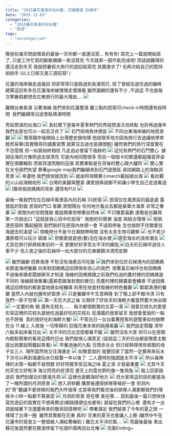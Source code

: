 ```yaml
---
title: "2015暑花東漫步玩水趣: 花蓮豐濱 石梯坪"
date: "2015-12-03"
categories: 
  - "2015暑花東漫步玩水趣"
  - "旅遊"
tags: 
  - "uncategoried"
---
```


徹爸前幾天問說環島的最後一天你都一直還沒寫... 有有有! 寫完上一篇就開始寫了, 只是工作忙寫的斷斷續續一直沒寫完 今天就來一鼓作氣完成吧! 而話說難得的還沒走到冬天 我就把暑假大旅行的遊記給寫完 其實進步了! 也再次給自己的堅持拍拍手 (以上已經又是三週前寫! )

花蓮的海岸線走過幾回 但卻常常只是路過到長濱而已, 除了曾經去過住過的磯崎 總算這回有多在花蓮海岸線慢慢走慢慢看 雖然漏網的還有不少 ,不過這 不也是每次寒暑假都想去花東旅行的最大理由.... [![](images/20558811640_1e51b60fb3.jpg)](http://flickr.com/photos/33703965@N00/20558811640)

離開台東長濱 沿著海線 我們來到花蓮豐濱 離三點的民宿可check-in時間還有段時間  我們繼續用沿途景點填滿時間

秀姑巒溪的出海口 [![](images/20720686326_9c2f1908e7.jpg)](http://flickr.com/photos/33703965@N00/20720686326) 長虹橋下是每年夏季熱門的秀姑巒溪泛舟終點 也許再過幾年 我們全家也可以一起去泛舟了 [![](images/20560191619_7f81fcbc07.jpg)](http://flickr.com/photos/33703965@N00/20560191619) 石門班哨角休憩區 ![](images/20746930365_5ca1942202.jpg) 不同台東海岸線的地質景觀 [![](images/20720648846_bfd661cee5.jpg)](http://flickr.com/photos/33703965@N00/20720648846) [![](images/20737577792_b9d2da09ce.jpg)](http://flickr.com/photos/33703965@N00/20737577792) 徹哥國中後開始上台灣歷史跟地理 他說很多地方因為旅行去過讓他學來輕而易舉(其實徹哥的讀書習慣 就算沒去過也是讀很輕) 雖然我們的旅行深度實在不怎麼樣 但一如我始終相信 凡走過必會留下痕跡的 [![](images/20753864481_fd3d91d70a.jpg)](http://flickr.com/photos/33703965@N00/20753864481) 這兒有熱門的石門雙心  據說往海的方像照過去很漂亮 可是內地同胞很多 而且一個個卡的緊還都超搔首弄姿  實在很難輪到 而我背道而馳的這張 其實重點是在背後的雙心跟大嬸阿 [![](images/20753862811_4db596bd3b.jpg)](http://flickr.com/photos/33703965@N00/20753862811) 雙心實在太令我們失望 靠著google map我們繼續來到石門遊憩區 尋找網路上的海蝕洞奇景 [![](images/20737386122_02b8b9893c.jpg)](http://flickr.com/photos/33703965@N00/20737386122) 幸運地 我們很快就找到 [![](images/20746899905_e37c5facf3.jpg)](http://flickr.com/photos/33703965@N00/20746899905) 就由阿母開著小march載姑娘出海 [![](images/20737546832_52935731ef.jpg)](http://flickr.com/photos/33703965@N00/20737546832) 看壯觀的火山岩海蝕地形 [![](images/20746892595_7f4d719788.jpg)](http://flickr.com/photos/33703965@N00/20746892595) 台灣的美麗與豐富 課堂說再說都不如讓小學生自己走過看過[![](images/20558901068_07fd0459e2.jpg)](http://flickr.com/photos/33703965@N00/20558901068) (徹哥偷拍媽媽的背影 還怪有FU) ![](images/20979377796_42bd42d777.jpg) 

最後一晚我們住在石梯坪風景區內的石梯 33民宿 ![](images/20560028499_005c147b1c.jpg) 民宿位在風景區的最底處 露營區的對面 民宿的門口 客廳 房間陽台 任何地方看出去都是豪華大海景 非常之奢華 [![](images/20125925853_febdcd35c3.jpg)](http://flickr.com/photos/33703965@N00/20125925853) 房間內的空間寬敞 擺設簡單但帶著自然味 ![](images/20125930933_d2a158d15f.jpg) 不只徹愛喜歡 連徹爸也難得  第一次說出口 "這就是我心目中的民宿"  剛剛好的簡單 溫度 與結合環境 [![](images/20720592996_51dbb07b1c.jpg)](http://flickr.com/photos/33703965@N00/20720592996) 剛抵達民宿時 飄起細雨 我們剛好在民宿內休憩一會 不過雨停後 怎也按耐不住徹愛往海邊去的渴望 [![](images/20753783911_947b636495.jpg)](http://flickr.com/photos/33703965@N00/20753783911) 傍晚時分不是今日潮間帶時間 沒有太多生物可觀察 [![](images/20560108409_c6dcda0e16.jpg)](http://flickr.com/photos/33703965@N00/20558878618) 也不若沙灘那樣可以玩沙 碉堡 [![](images/20560110129_6d7cc6074f.jpg)](http://flickr.com/photos/33703965@N00/20560110129) 但徹愛就是想(要)泡在海水裡[ ![](images/20558878618_fa7ef00a6d.jpg)](http://flickr.com/photos/33703965@N00/20558878618)感受海水的浪來潮去 [![](images/20558865128_5087c356bc.jpg)](http://flickr.com/photos/33703965@N00/20558865128) 尤其在旅行即將結束前的一天 更要好好享受太平洋的擁抱[ ![](images/20720617996_6b1f6184bc.jpg)](http://flickr.com/photos/33703965@N00/20720617996)白天的石梯坪過往人車不少 但入夜之後的石梯坪一如大部分的花東鄉鎮冷清而安靜

[![](images/20746830265_f8fc482998.jpg)](http://flickr.com/photos/33703965@N00/20746830265) 雖然偏僻 但靠海港 不愁沒有海產店可吃飯 [![](images/20124227404_beaaac5ff6.jpg)](http://flickr.com/photos/33703965@N00/20124227404)我們來到位於石梯港內的田媽媽米那度海吧餐廳 向來對田媽媽這招牌很有信心的我們  很驚喜石梯坪也有田媽媽 不過後來跟老闆娘聊天才知道 海線的田媽媽跟之前我們吃過的農村裡的田媽媽是不同的 海線歸漁業署(還甚麼跟海有關的單位) 而農村裡的歸農委會輔導 不過田媽媽這招牌指的都是當地婦女經輔導 利用在地食材發展的特色餐廳 [![](images/20124217394_c2ba1ff7f3.jpg)](http://flickr.com/photos/33703965@N00/20124217394) 緊鄰漁港的餐廳 當然入內就也擁有好窗景 [![](images/20720587036_3d951d4053.jpg)](http://flickr.com/photos/33703965@N00/20720587036) 只是餐廳中午生意興隆 到了晚上卻不敵冷清 只有我們一家子包場 [![](images/20558833180_b26e096a2d.jpg)](http://flickr.com/photos/33703965@N00/20558833180) 第一天在大武之後 又期待了好些天的海鮮大餐當然要大快朵頤 [![](images/20753733271_4fcfd8678c.jpg)](http://flickr.com/photos/33703965@N00/20753733271) 一定要的魚 蝦 還有花枝丸 ....   每次都很飽實的五菜一湯 [![](images/20558836130_a003d2f980.jpg)](http://flickr.com/photos/33703965@N00/20558836130) 很愛花枝丸的愛愛形容這裡的花枝丸是她吃過最好吃的花枝丸 從滿牆的食客留言 我想愛愛說的一點也不誇張  真的很好吃的海鮮大餐! [![](images/20558828190_4fbb204566.jpg)](http://flickr.com/photos/33703965@N00/20558828190) 不管白日一台台載著陸客的遊覽車如何馳騁在台 11 線上 入夜後 一切寧靜的 回復花東本來的純樸美麗 [![](images/20560062089_d4aa8a249a.jpg)](http://flickr.com/photos/33703965@N00/20560062089) 我們設定鬧鐘 清早六點多起床看日出 [![](images/20560053769_da9c77c34a.jpg)](http://flickr.com/photos/33703965@N00/20560053769) 太平洋的日出怎麼都看不膩 [![](images/20560051949_a0ae2011d4.jpg)](http://flickr.com/photos/33703965@N00/20560051949) 雖然沒有大景 但可以在房間內輕鬆簡單的看見這樣的日出 我們就很心滿意足 (話說這二天的日出都是徹愛主動提出說要設鬧鐘起來看) ![](images/20817542160_86869ec2e7.jpg) 早餐過後的九點 日頭赤炎炎 但已經熱得很有經驗的母子女三人  理所當然地又往海邊走 [![](images/20558808270_4676af3ef4.jpg)](http://flickr.com/photos/33703965@N00/20558808270) 如徹愛說的 就要回家了當然一定要再來玩水 下次可以再到海邊玩水已經要一年以後了  二人還特別強調是太平洋 [![](images/20720540106_2678056979.jpg)](http://flickr.com/photos/33703965@N00/20720540106) 所以毒辣辣的太陽一點都不是問題 好好把握享受這海之味 夏之浪 才是最重要 ![](images/20558794940_4c622525b9.jpg) 尤其今天的天空又好乾淨 海又閃亮的好漂亮 連天上的雲也野的像一隻飛兔 [![](images/20558803118_3fa857d237.jpg)](http://flickr.com/photos/33703965@N00/20558803118) 踏上回家路途前 我們到鄰近的豐濱月洞 [![](images/20558783838_b3e56f2762.jpg)](http://flickr.com/photos/33703965@N00/20558783838) 這裡也是觀海好地方 [![](images/20737417942_0db514d772.jpg)](http://flickr.com/photos/33703965@N00/20737417942) 但大家來這的目的都是為了一睹所謂的月洞奇景 [![](images/20558776818_3fa1f92ef8.jpg)](http://flickr.com/photos/33703965@N00/20558776818) 想入洞參觀 購票後還得排隊等候好一會 但洞內的"奇"觀讓不愛排隊的我們大呼值得 尤其等我們看完後的排隊人潮更顯我們的等候半小時一點都不算甚麼 [![](images/20720506546_edfcc408a2.jpg)](http://flickr.com/photos/33703965@N00/20720506546) 月洞的奇景 奇在哪 美在哪.... 寫到最後一篇只想快快寫完遊記的我實在不想再贅述(網路隨便估也都有) 就留在我們的心裡  還有才一出洞就喊著下次還要再來的徹哥回憶裡吧 [![](images/20720503966_e6d6fec80c.jpg)](http://flickr.com/photos/33703965@N00/20720503966) 帶著滿足 我們結束了今年的夏之旅 一樣環了台灣一圈  雖然其實都在花東 真的! 花東的夏天也會讓人上癮 (雖然中午在花蓮市的覓食又一整個被人潮給驚嚇到 ) 難忘太平洋的風.... [![](images/20737411462_1efe939298.jpg)](http://flickr.com/photos/33703965@N00/20737411462) 而最後最後 車出蘇花後當然要在蘇澳停留下吃個叭噗再回台北嚕 ![](images/20720481476_6d2459b9f6.jpg) 完美Ending~
